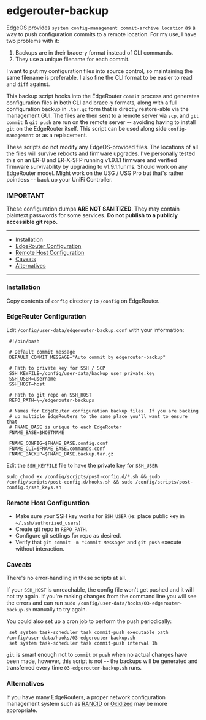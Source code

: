 # edgerouter-backup

EdgeOS provides `system config-management commit-archive location` as a way to push configuration commits to a remote location. For my use, I have two problems with it:

1. Backups are in their brace-y format instead of CLI commands.
2. They use a unique filename for each commit. 

I want to put my configuration files into source control, so maintaining the same filename is preferable. I also fine the CLI format to be easier to read and `diff` against.

This backup script hooks into the EdgeRouter `commit` process and generates configuration files in both CLI and brace-y formats, along with a full configuration backup in `.tar.gz` form that is directly restore-able via the management GUI. The files are then sent to a remote server via `scp`, and `git commit` & `git push` are run on the remote server -- avoiding having to install `git` on the EdgeRouter itself. This script can be used along side `config-management` or as a replacement.

These scripts do not modify any EdgeOS-provided files. The locations of all the files will survive reboots and firmware upgrades. I've personally tested this on an ER-8 and ER-X-SFP running v1.9.1.1 firmware and verified firmware survivability by upgrading to v1.9.1.1unms. Should work on any EdgeRouter model. Might work on the USG / USG Pro but that's rather pointless -- back up your UniFi Controller.


### **IMPORTANT**

These configuration dumps **ARE NOT SANITIZED**. They may contain plaintext passwords for some services. **Do not publish to a publicly accessible git repo.**

---

* [Installation](#installation)
* [EdgeRouter Configuration](#edgerouter-configuration)
* [Remote Host Configuration](#remote-host-configuration)
* [Caveats](#caveats)
* [Alternatives](#alternatives)

---

### Installation

Copy contents of `config` directory to `/config` on EdgeRouter.


### EdgeRouter Configuration

Edit `/config/user-data/edgerouter-backup.conf` with your information:

     #!/bin/bash
     
     # Default commit message
     DEFAULT_COMMIT_MESSAGE="Auto commit by edgerouter-backup"

     # Path to private key for SSH / SCP
     SSH_KEYFILE=/config/user-data/backup_user_private.key
     SSH_USER=username
     SSH_HOST=host
     
     # Path to git repo on SSH_HOST
     REPO_PATH=\~/edgerouter-backups

     # Names for EdgeRouter configuration backup files. If you are backing
     # up multiple EdgeRouters to the same place you'll want to ensure that
     # FNAME_BASE is unique to each EdgeRouter
     FNAME_BASE=$HOSTNAME
     
     FNAME_CONFIG=$FNAME_BASE.config.conf
     FNAME_CLI=$FNAME_BASE.commands.conf
     FNAME_BACKUP=$FNAME_BASE.backup.tar.gz

Edit the `SSH_KEYFILE` file to have the private key for `SSH_USER`

`sudo chmod +x /config/scripts/post-config.d/*.sh && sudo /config/scripts/post-config.d/hooks.sh && sudo /config/scripts/post-config.d/ssh_keys.sh`

	 
### Remote Host Configuration

* Make sure your SSH key works for `SSH_USER` (ie: place public key in `~/.ssh/authorized_users`)
* Create git repo in `REPO_PATH`.
* Configure git settings for repo as desired.
* Verify that `git commit -m "Commit Message"` and `git push` execute without interaction.


### Caveats

There's no error-handling in these scripts at all. 

If your `SSH_HOST` is unreachable, the config file won't get pushed and it will not try again. If you're making changes from the command line you will see the errors and can run `sudo /config/user-data/hooks/03-edgerouter-backup.sh` manually to try again.

You could also set up a cron job to perform the push periodically:

     set system task-scheduler task commit-push executable path /config/user-data/hooks/03-edgerouter-backup.sh
     set system task-scheduler task commit-push interval 1h

`git` is smart enough not to `commit` or `push` when no actual changes have been made, however, this script is not -- the backups will be generated and transferred every time `03-edgerouter-backup.sh` runs.


### Alternatives

If you have many EdgeRouters, a proper network configuration management system such as [RANCID](http://www.shrubbery.net/rancid/) or [Oxidized](https://github.com/ytti/oxidized) may be more appropriate.
